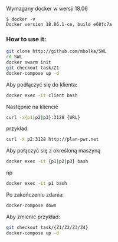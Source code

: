 Wymagany docker w wersji 18.06
```
$ docker -v
Docker version 18.06.1-ce, build e68fc7a
```
### How to use it:
```bash
git clone http://github.com/mbolka/SWL
cd SWL
docker swarm init
git checkout task/Z1
docker-compose up -d
```


Aby podłączyć się do klienta:
```bash
docker exec -it client bash
```

Następnie na kliencie
```bash
curl -x{p1|p2|p3}:3128 {URL}
```

przykład:
```bash
curl -x p2:3128 http://plan-pwr.net
```

Aby połączyć się z określoną maszyną

```bash
docker exec -it {p1|p2|p3} bash
```

np
```bash
docker exec -it p1 bash
```

Po zakończeniu zdania:
```bash
docker-compose down
```

Aby zmienić przykład:
```bash
git checkout task/{Z1/Z2/Z3/Z4}
docker-compose up -d
```
